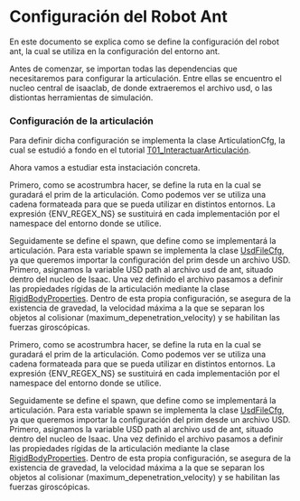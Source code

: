 # Configuración del Robot Ant

En este documento se explica como se define la configuración del robot ant, la cual se utiliza en la configuración del entorno ant.

Antes de comenzar, se importan todas las dependencias que necesitaremos para configurar la articulación. Entre ellas se encuentro el nucleo central de isaaclab, de donde extraeremos el archivo usd, o las distiontas herramientas de simulación.

### Configuración de la articulación
Para definir dicha configuración se implementa la clase ArticulationCfg, la cual se estudió a fondo en el tutorial [T01_InteractuarArticulación](TutorialesIsaaclab/T01_InteractuarArticulacion.md).

Ahora vamos a estudiar esta instaciación concreta.

Primero, como se acostrumbra hacer, se define la ruta en la cual se guradará el prim de la articulación. Como podemos ver se utiliza una cadena formateada para que se pueda utilizar en distintos entornos. La expresión {ENV_REGEX_NS} se sustituirá en cada implementación por el namespace del entorno donde se utilice.

Seguidamente se define el spawn, que define como se implementará la articulación. Para esta variable spawn se implementa la clase [UsdFileCfg](https://isaac-sim.github.io/IsaacLab/main/source/api/lab/isaaclab.sim.spawners.html#isaaclab.sim.spawners.from_files.UrdfFileCfg), ya que queremos importar la configuración del prim desde un archivo USD. Primero, asignamos la variable USD path al archivo usd de ant, situado dentro del nucleo de Isaac. Una vez definido el archivo pasamos a definir las propiedades rígidas de la articulación mediante la clase [RigidBodyProperties](https://isaac-sim.github.io/IsaacLab/main/source/api/lab/isaaclab.sim.schemas.html#isaaclab.sim.schemas.RigidBodyPropertiesCfg). Dentro de esta propia configuración, se asegura de la existencia de gravedad, la velocidad máxima a la que se separan los objetos al colisionar (maximum_depenetration_velocity) y se habilitan las fuerzas giroscópicas.


Primero, como se acostrumbra hacer, se define la ruta en la cual se guradará el prim de la articulación. Como podemos ver se utiliza una cadena formateada para que se pueda utilizar en distintos entornos. La expresión {ENV_REGEX_NS} se sustituirá en cada implementación por el namespace del entorno donde se utilice.

Seguidamente se define el spawn, que define como se implementará la articulación. Para esta variable spawn se implementa la clase [UsdFileCfg](https://isaac-sim.github.io/IsaacLab/main/source/api/lab/isaaclab.sim.spawners.html#isaaclab.sim.spawners.from_files.UrdfFileCfg), ya que queremos importar la configuración del prim desde un archivo USD. Primero, asignamos la variable USD path al archivo usd de ant, situado dentro del nucleo de Isaac. Una vez definido el archivo pasamos a definir las propiedades rígidas de la articulación mediante la clase [RigidBodyProperties](https://isaac-sim.github.io/IsaacLab/main/source/api/lab/isaaclab.sim.schemas.html#isaaclab.sim.schemas.RigidBodyPropertiesCfg). Dentro de esta propia configuración, se asegura de la existencia de gravedad, la velocidad máxima a la que se separan los objetos al colisionar (maximum_depenetration_velocity) y se habilitan las fuerzas giroscópicas.

